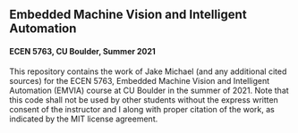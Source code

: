 ## Embedded Machine Vision and Intelligent Automation
#### ECEN 5763, CU Boulder, Summer 2021

This repository contains the work of Jake Michael (and any additional cited sources) for the ECEN 5763, Embedded Machine Vision and Intelligent Automation (EMVIA) course at CU Boulder in the summer of 2021. Note that this code shall not be used by other students without the express written consent of the instructor and I along with proper citation of the work, as indicated by the MIT license agreement.
